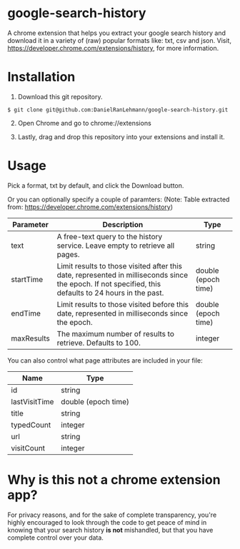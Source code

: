 # google-search-history
A chrome extension that helps you extract your google search history and download it in a variety of (raw) popular formats like: txt, csv and json. Visit, https://developer.chrome.com/extensions/history, for more information.

Installation
================

1) Download this git repository.
````
$ git clone git@github.com:DanielRanLehmann/google-search-history.git
````
2) Open Chrome and go to chrome://extensions

3) Lastly, drag and drop this repository into your extensions and install it.

Usage
===============
Pick a format, txt by default, and click the Download button.

Or you can optionally specify a couple of paramters: 
(Note: Table extracted from: https://developer.chrome.com/extensions/history)

| Parameter | Description | Type |
| --- | --- | --- |
| text | A free-text query to the history service. Leave empty to retrieve all pages. | string |
| startTime | Limit results to those visited after this date, represented in milliseconds since the epoch. If not specified, this defaults to 24 hours in the past. | double (epoch time) |
| endTime | Limit results to those visited before this date, represented in milliseconds since the epoch. | double (epoch time) |
| maxResults | The maximum number of results to retrieve. Defaults to 100. | integer |

You can also control what page attributes are included in your file:

| Name | Type |
| --- | --- |
| id | string |
| lastVisitTime | double (epoch time) |
| title | string |
| typedCount | integer |
| url | string |
| visitCount | integer |

Why is this not a chrome extension app?
===============
For privacy reasons, and for the sake of complete transparency, you're highly encouraged to look through the code to get peace of mind in knowing that your search history **is not** mishandled, but that you have complete control over your data.

